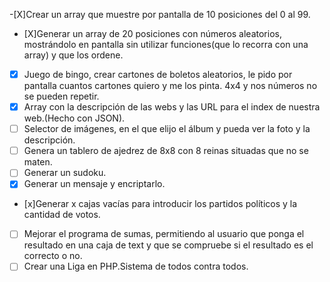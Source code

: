 -[X]Crear un array que muestre por pantalla de 10 posiciones del 0 al 99.

- [X]Generar un array de 20 posiciones con números aleatorios, mostrándolo en pantalla sin utilizar funciones(que lo recorra con una array) y que los ordene.
- [x] Juego de bingo, crear cartones de boletos aleatorios, le pido por pantalla cuantos cartones quiero y me los pinta. 4x4 y nos números no se pueden repetir.
- [x] Array con la descripción de las webs y las URL para el index de nuestra web.(Hecho con JSON).
- [ ] Selector de imágenes, en el que elijo el álbum y pueda ver la foto y la descripción.
- [ ] Genera un tablero de ajedrez de 8x8 con 8 reinas situadas que no se maten.
- [ ] Generar un sudoku.
- [x] Generar un mensaje y encriptarlo.
- [x]Generar x cajas vacías para introducir los partidos políticos y la cantidad de votos.
- [ ] Mejorar el programa de sumas, permitiendo al usuario que ponga el resultado en una caja de text y que se compruebe si el resultado es el correcto o no.
- [ ] Crear una Liga en PHP.Sistema de todos contra todos.
